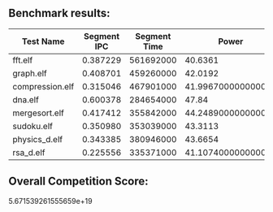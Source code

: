 ## Benchmark results:
|Test Name|Segment IPC|Segment Time|Power|Test Weight|Weighted Benchmark Score|
|-|-|-|-|-|-|
|fft.elf|0.387229|561692000|40.6361|1|1.282060433057179e+19|
|graph.elf|0.408701|459260000|42.0192|1|8.86267905835392e+18|
|compression.elf|0.315046|467901000|41.996700000000004|1|9.194394050200858e+18|
|dna.elf|0.600378|284654000|47.84|1|3.8763747224134405e+18|
|mergesort.elf|0.417412|355842000|44.248900000000006|1|5.60295187077514e+18|
|sudoku.elf|0.350980|353039000|43.3113|1|5.398170380910687e+18|
|physics_d.elf|0.343385|380946000|43.6654|1|6.336716512849106e+18|
|rsa_d.elf|0.225556|335371000|41.107400000000005|1|4.623501689481644e+18|
## Overall Competition Score:
5.671539261555659e+19
